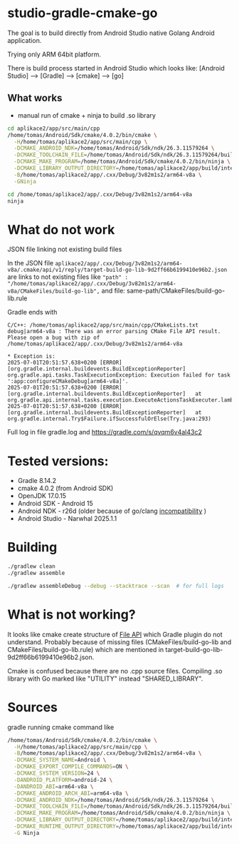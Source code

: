 # studio-gradle-cmake-go
The goal is to build directly from Android Studio native Golang Android application.

Trying only ARM 64bit platform. 

There is build process started in Android Studio which looks like:
[Android Studio] --> [Gradle] --> [cmake] --> [go]

## What works

- manual run of cmake + ninja to build .so library
```bash
cd aplikace2/app/src/main/cpp
/home/tomas/Android/Sdk/cmake/4.0.2/bin/cmake \
  -H/home/tomas/aplikace2/app/src/main/cpp \
  -DCMAKE_ANDROID_NDK=/home/tomas/Android/Sdk/ndk/26.3.11579264 \
  -DCMAKE_TOOLCHAIN_FILE=/home/tomas/Android/Sdk/ndk/26.3.11579264/build/cmake/android.toolchain.cmake \
  -DCMAKE_MAKE_PROGRAM=/home/tomas/Android/Sdk/cmake/4.0.2/bin/ninja \
  -DCMAKE_LIBRARY_OUTPUT_DIRECTORY=/home/tomas/aplikace2/app/build/intermediates/cxx/Debug/3v82m1s2/obj/arm64-v8a \
  -B/home/tomas/aplikace2/app/.cxx/Debug/3v82m1s2/arm64-v8a \
  -GNinja
```
```bash
cd /home/tomas/aplikace2/app/.cxx/Debug/3v82m1s2/arm64-v8a
ninja
```

# What do not work

JSON file linking not existing build files

In the JSON file `aplikace2/app/.cxx/Debug/3v82m1s2/arm64-v8a/.cmake/api/v1/reply/target-build-go-lib-9d2ff66b6199410e96b2.json` are links to not existing files like
`"path" : "/home/tomas/aplikace2/app/.cxx/Debug/3v82m1s2/arm64-v8a/CMakeFiles/build-go-lib",`
and file: same-path/CMakeFiles/build-go-lib.rule

Gradle ends with

`C/C++: /home/tomas/aplikace2/app/src/main/cpp/CMakeLists.txt debug|arm64-v8a : There was an error parsing CMake File API result. Please open a bug with zip of /home/tomas/aplikace2/app/.cxx/Debug/3v82m1s2/arm64-v8a`

```
* Exception is:
2025-07-01T20:51:57.638+0200 [ERROR] [org.gradle.internal.buildevents.BuildExceptionReporter] org.gradle.api.tasks.TaskExecutionException: Execution failed for task ':app:configureCMakeDebug[arm64-v8a]'.
2025-07-01T20:51:57.638+0200 [ERROR] [org.gradle.internal.buildevents.BuildExceptionReporter]   at org.gradle.api.internal.tasks.execution.ExecuteActionsTaskExecuter.lambda$executeIfValid$1(ExecuteActionsTaskExecuter.java:130)
2025-07-01T20:51:57.638+0200 [ERROR] [org.gradle.internal.buildevents.BuildExceptionReporter]   at org.gradle.internal.Try$Failure.ifSuccessfulOrElse(Try.java:293)
```
Full log in file gradle.log and https://gradle.com/s/qvqm6v4al43c2

# Tested versions:
- Gradle 8.14.2
- cmake 4.0.2 (from Android SDK)
- OpenJDK 17.0.15
- Android SDK - Android 15
- Android NDK - r26d (older because of go/clang [incompatibility](https://github.com/golang/go/issues/74410) )
- Android Studio - Narwhal 2025.1.1


# Building

```bash
./gradlew clean
./gradlew assemble

./gradlew assembleDebug --debug --stacktrace --scan  # for full logs

```

# What is not working?

It looks like cmake create structure of [File API](https://cmake.org/cmake/help/latest/manual/cmake-file-api.7.html) which Gradle plugin do not understand. Probably because of missing files (CMakeFiles/build-go-lib and CMakeFiles/build-go-lib.rule) which are mentioned in target-build-go-lib-9d2ff66b6199410e96b2.json.

Cmake is confused because there are no .cpp source files. Compiling .so library with Go marked like "UTILITY" instead "SHARED_LIBRARY".

# Sources

gradle running cmake command like
```bash
/home/tomas/Android/Sdk/cmake/4.0.2/bin/cmake \
  -H/home/tomas/aplikace2/app/src/main/cpp \
  -B/home/tomas/aplikace2/app/.cxx/Debug/3v82m1s2/arm64-v8a \
  -DCMAKE_SYSTEM_NAME=Android \
  -DCMAKE_EXPORT_COMPILE_COMMANDS=ON \
  -DCMAKE_SYSTEM_VERSION=24 \
  -DANDROID_PLATFORM=android-24 \
  -DANDROID_ABI=arm64-v8a \
  -DCMAKE_ANDROID_ARCH_ABI=arm64-v8a \
  -DCMAKE_ANDROID_NDK=/home/tomas/Android/Sdk/ndk/26.3.11579264 \
  -DCMAKE_TOOLCHAIN_FILE=/home/tomas/Android/Sdk/ndk/26.3.11579264/build/cmake/android.toolchain.cmake \
  -DCMAKE_MAKE_PROGRAM=/home/tomas/Android/Sdk/cmake/4.0.2/bin/ninja \
  -DCMAKE_LIBRARY_OUTPUT_DIRECTORY=/home/tomas/aplikace2/app/build/intermediates/cxx/Debug/3v82m1s2/obj/arm64-v8a \
  -DCMAKE_RUNTIME_OUTPUT_DIRECTORY=/home/tomas/aplikace2/app/build/intermediates/cxx/Debug/3v82m1s2/obj/arm64-v8a \
  -G Ninja
```

